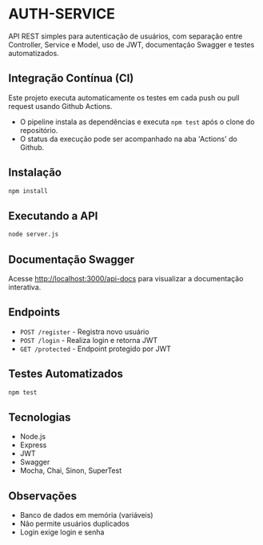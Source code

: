 # AUTH-SERVICE

API REST simples para autenticação de usuários, com separação entre Controller, Service e Model, uso de JWT, documentação Swagger e testes automatizados.

## Integração Contínua (CI)

Este projeto executa automaticamente os testes em cada push ou pull request usando Github Actions.

- O pipeline instala as dependências e executa `npm test` após o clone do repositório.
- O status da execução pode ser acompanhado na aba 'Actions' do Github.

## Instalação

```bash
npm install
```

## Executando a API

```bash
node server.js
```

## Documentação Swagger

Acesse [http://localhost:3000/api-docs](http://localhost:3000/api-docs) para visualizar a documentação interativa.

## Endpoints

- `POST /register` - Registra novo usuário
- `POST /login` - Realiza login e retorna JWT
- `GET /protected` - Endpoint protegido por JWT

## Testes Automatizados

```bash
npm test
```

## Tecnologias
- Node.js
- Express
- JWT
- Swagger
- Mocha, Chai, Sinon, SuperTest

## Observações
- Banco de dados em memória (variáveis)
- Não permite usuários duplicados
- Login exige login e senha
